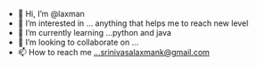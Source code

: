 - 👋 Hi, I’m @laxman
- 👀 I’m interested in ... anything that helps me to reach new level
- 🌱 I’m currently learning ...python and java
- 💞️ I’m looking to collaborate on ...
- 📫 How to reach me ...srinivasalaxmank@gmail.com

<!---
laxman-2399/laxman-2399 is a ✨ special ✨ repository because its `README.md` (this file) appears on your GitHub profile.
You can click the Preview link to take a look at your changes.
--->
